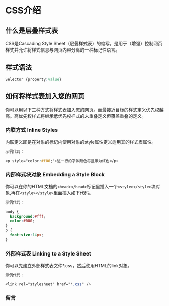 # CSS介绍

## 什么是层叠样式表
CSS是Cascading Style Sheet（层叠样式表）的缩写。是用于（增强）控制网页样式并允许将样式信息与网页内容分离的一种标记性语言。

## 样式语法

```css
Selector {property:value}
```

## 如何将样式表加入您的网页

你可以用以下三种方式将样式表加入您的网页。而最接近目标的样式定义优先权越高。高优先权样式将继承低优先权样式的未重叠定义但覆盖重叠的定义。

### 内联方式 Inline Styles
内联定义即是在对象的标记内使用对象的style属性定义适用其的样式表属性。

```css
示例代码：

<p style="color:#f00;">这一行的字体颜色将显示为红色</p>
```

### 内部样式块对象 Embedding a Style Block
你可以在你的HTML文档的`<head></head>`标记里插入一个`<style></style>`块对象,再在`<style></style>`里面插入如下代码。

```css
示例代码：

body {
  background:#fff;
  color:#000;
}
p {
  font-size:14px;
}

```

### 外部样式表 Linking to a Style Sheet
你可以先建立外部样式表文件*.css，然后使用HTML的link对象。

```css
示例代码：

<link rel="stylesheet" href="*.css" />
```

### 留言
<div class="ds-thread" data-thread-key="#README" data-title="kongyixueyuan.cn" data-url="kongyixueyuan.cn"></div>

<script type="text/javascript">
var duoshuoQuery = {short_name:"liyuechun"};
	(function() {
		var ds = document.createElement('script');
		ds.type = 'text/javascript';ds.async = true;
		ds.src = (document.location.protocol == 'https:' ? 'https:' : 'http:') + '//static.duoshuo.com/embed.js';
		ds.charset = 'UTF-8';
		(document.getElementsByTagName('head')[0]
		 || document.getElementsByTagName('body')[0]).appendChild(ds);
	})();
	</script>
